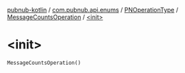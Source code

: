 [pubnub-kotlin](../../../index.md) / [com.pubnub.api.enums](../../index.md) / [PNOperationType](../index.md) / [MessageCountsOperation](index.md) / [&lt;init&gt;](./-init-.md)

# &lt;init&gt;

`MessageCountsOperation()`